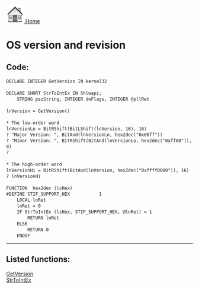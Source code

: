 [<img src="../images/home.png"> Home ](https://github.com/VFPX/Win32API)  

# OS version and revision

## Code:
```foxpro  
DECLARE INTEGER GetVersion IN kernel32

DECLARE SHORT StrToIntEx IN Shlwapi;
	STRING pszString, INTEGER dwFlags, INTEGER @pllRet

lnVersion = GetVersion()

* The low-order word
lnVersionLo = BitRShift(BitLShift(lnVersion, 16), 16)
? "Major Version: ", BitAnd(lnVersionLo, hex2dec("0x00ff"))
? "Minor Version: ", BitRShift(BitAnd(lnVersionLo, hex2dec("0xff00")), 8)
?

* The high-order word
lnVersionHi = BitRShift(BitAnd(lnVersion, hex2dec("0xffff0000")), 16)
? lnVersionHi

FUNCTION  hex2dec (lcHex)
#DEFINE STIF_SUPPORT_HEX           1
	LOCAL lnRet
	lnRet = 0
	IF StrToIntEx (lcHex, STIF_SUPPORT_HEX, @lnRet) = 1
		RETURN lnRet
	ELSE
		RETURN 0
	ENDIF  
```  
***  


## Listed functions:
[GetVersion](../libraries/kernel32/GetVersion.md)  
[StrToIntEx](../libraries/shlwapi/StrToIntEx.md)  
